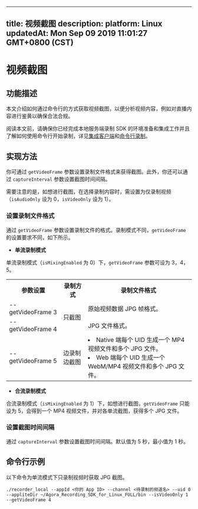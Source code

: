 
---
title: 视频截图
description: 
platform: Linux
updatedAt: Mon Sep 09 2019 11:01:27 GMT+0800 (CST)
---
# 视频截图
## 功能描述

本文介绍如何通过命令行的方式获取视频截图，以便分析视频内容，例如对直播内容进行鉴黄以确保合法合规。

阅读本文前，请确保你已经完成本地服务端录制 SDK 的环境准备和集成工作并且了解如何使用命令行开始录制，详见[集成客户端](../../cn/Recording/recording_integrate_cpp.md)和[命令行录制](../../cn/Recording/recording_cmd_cpp.md)。

## 实现方法

你可通过 `getVideoFrame` 参数设置录制文件格式来获得截图。此外，你还可以通过 `captureInterval` 参数设置截图时间间隔。

需要注意的是，如想进行截图，在选择录制内容时，需设置为仅录制视频（`isAudioOnly` 设为 0，`isVideoOnly` 设为 1）。

### 设置录制文件格式

通过 `getVideoFrame` 参数设置录制文件的格式。录制模式不同，`getVideoFrame` 的设置要求不同，如下所示。

- **单流录制模式**

单流录制模式（`isMixingEnabled` 为 0）下，`getVideoFrame` 参数可设为 3，4，5。

<table>
  <tr>
    <th>参数设置</th>
    <th>录制方式</th>
    <th>录制文件格式</th>
  </tr>
  <tr>
    <td>--getVideoFrame 3</td>
    <td rowspan="2">只截图</td>
    <td>原始视频数据 JPG 帧格式。</td>
  </tr>
  <tr>
    <td>--getVideoFrame 4</td>
    <td>JPG 文件格式。</td>
  </tr>
  <tr>
    <td>--getVideoFrame 5</td>
    <td>边录制边截图</td>
    <td><li>Native 端每个 UID 生成一个 MP4 视频文件和多个 JPG 文件。<br><li>Web 端每个 UID 生成一个 WebM/MP4 视频文件和多个 JPG 文件。</td>
  </tr>
</table>

- **合流录制模式**

合流录制模式（`isMixingEnabled` 为 1）下，如想进行截图，`getVideoFrame` 只能设为 5，会得到一个 MP4 视频文件，并对各单流截图，获得多个 JPG 文件。

### 设置截图时间间隔

通过 `captureInterval` 参数设置截图时间间隔。默认值为 5 秒，最小值为 1 秒。

## 命令行示例

以下命令为单流模式下只录制视频时获取 JPG 截图。

```
./recorder_local --appId <你的 App ID> --channel <待录制的频道名> --uid 0 --appliteDir ~/Agora_Recording_SDK_for_Linux_FULL/bin --isVideoOnly 1 --getVideoFrame 4
```
